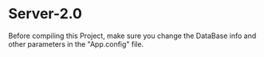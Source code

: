 # Server-2.0

Before compiling this Project, make sure you change the DataBase info and other parameters in the "App.config" file.

